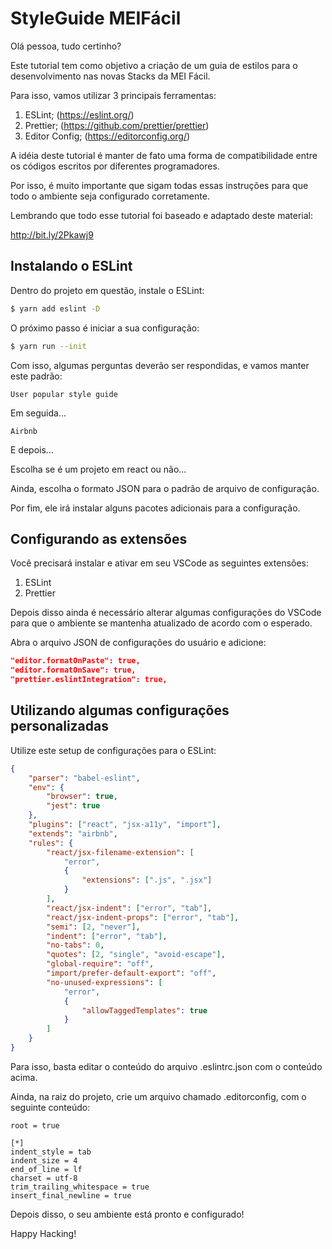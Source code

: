 # StyleGuide MEIFácil

Olá pessoa, tudo certinho?

Este tutorial tem como objetivo a criação de um guia de estilos para o desenvolvimento nas novas Stacks da MEI Fácil.

Para isso, vamos utilizar 3 principais ferramentas:

1. ESLint; (https://eslint.org/)
2. Prettier; (https://github.com/prettier/prettier)
3. Editor Config; (https://editorconfig.org/)

A idéia deste tutorial é manter de fato uma forma de compatibilidade entre os códigos escritos por diferentes programadores.

Por isso, é muito importante que sigam todas essas instruções para que todo o ambiente seja configurado corretamente.

Lembrando que todo esse tutorial foi baseado e adaptado deste material:

http://bit.ly/2Pkawj9

## Instalando o ESLint

Dentro do projeto em questão, instale o ESLint:

```bash
$ yarn add eslint -D
```

O próximo passo é iniciar a sua configuração:

```bash
$ yarn run --init
```

Com isso, algumas perguntas deverão ser respondidas, e vamos manter este padrão:

```
User popular style guide
```

Em seguida...

```
Airbnb
```

E depois...

Escolha se é um projeto em react ou não...

Ainda, escolha o formato JSON para o padrão de arquivo de configuração.

Por fim, ele irá instalar alguns pacotes adicionais para a configuração.

## Configurando as extensões

Você precisará instalar e ativar em seu VSCode as seguintes extensões:

1. ESLint
2. Prettier

Depois disso ainda é necessário alterar algumas configurações do VSCode para que o ambiente se mantenha atualizado de acordo com o esperado.

Abra o arquivo JSON de configurações do usuário e adicione:

```JSON
"editor.formatOnPaste": true,
"editor.formatOnSave": true,
"prettier.eslintIntegration": true,
```

## Utilizando algumas configurações personalizadas

Utilize este setup de configurações para o ESLint:

```JSON
{
	"parser": "babel-eslint",
	"env": {
		"browser": true,
		"jest": true
	},
	"plugins": ["react", "jsx-a11y", "import"],
	"extends": "airbnb",
	"rules": {
		"react/jsx-filename-extension": [
			"error",
			{
				"extensions": [".js", ".jsx"]
			}
		],
		"react/jsx-indent": ["error", "tab"],
		"react/jsx-indent-props": ["error", "tab"],
		"semi": [2, "never"],
		"indent": ["error", "tab"],
		"no-tabs": 0,
		"quotes": [2, "single", "avoid-escape"],
		"global-require": "off",
		"import/prefer-default-export": "off",
		"no-unused-expressions": [
			"error",
			{
				"allowTaggedTemplates": true
			}
		]
	}
}
```

Para isso, basta editar o conteúdo do arquivo .eslintrc.json com o conteúdo acima.

Ainda, na raiz do projeto, crie um arquivo chamado .editorconfig, com o seguinte conteúdo:

```
root = true

[*]
indent_style = tab
indent_size = 4
end_of_line = lf
charset = utf-8
trim_trailing_whitespace = true
insert_final_newline = true
```

Depois disso, o seu ambiente está pronto e configurado!

Happy Hacking!
